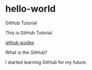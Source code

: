 # hello-world
GitHub Tutorial

This is GitHub Tutorial. 

[github guides](https://guides.github.com/activities/hello-world/)

What is the GitHub?

I started learning GitHub for my future.
